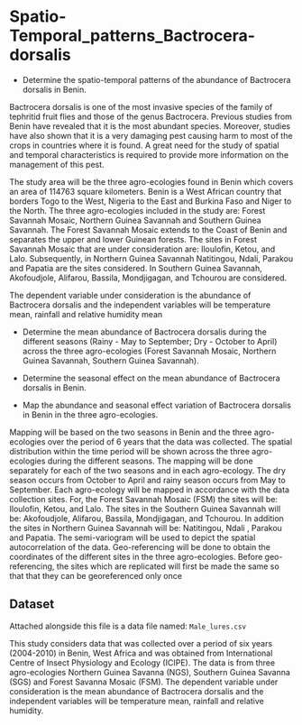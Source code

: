 # Spatio-Temporal_patterns_Bactrocera-dorsalis

- Determine the spatio-temporal patterns of the abundance of Bactrocera dorsalis in Benin.


Bactrocera dorsalis is one of the most invasive species of the family of tephritid fruit flies and those of the genus Bactrocera. Previous studies from Benin have revealed that it is the most abundant species. Moreover, studies have also shown that it is a very damaging pest causing harm to most of the crops in countries where it is found. A great need for the study of spatial and temporal characteristics is required to provide more information on the management of this pest.

The study area will be the three agro-ecologies found in Benin which covers an area of 114763 square kilometers. Benin is a West African country that borders Togo to the West, Nigeria to the East and Burkina Faso and Niger to the North. The three agro-ecologies included in the study are: Forest Savannah Mosaic, Northern Guinea Savannah and Southern Guinea Savannah. The Forest Savannah Mosaic extends to the Coast of Benin and separates the upper and lower Guinean forests. The sites in Forest Savannah Mosaic that are under consideration are: Iloulofin, Ketou, and Lalo. Subsequently, in Northern Guinea Savannah Natitingou, Ndali, Parakou and Papatia are the sites considered. In Southern Guinea Savannah, Akofoudjole, Alifarou, Bassila, Mondjigagan, and Tchourou are considered.

The dependent variable under consideration is the abundance of Bactrocera dorsalis and the independent variables will be temperature mean, rainfall and relative humidity mean


- Determine the mean abundance of Bactrocera dorsalis during the different seasons (Rainy - May to September; Dry - October to April) across the three agro-ecologies (Forest Savannah Mosaic, Northern Guinea Savannah, Southern Guinea Savannah).

- Determine the seasonal effect on the mean abundance of Bactrocera dorsalis in Benin.


- Map the abundance and seasonal effect variation of Bactrocera dorsalis in Benin in the three agro-ecologies.

Mapping will be based on the two seasons in Benin and the three agro-ecologies over the period of 6 years that the data was collected. The spatial distribution within the time period will be shown across the three agro-ecologies during the different seasons. The mapping will be done separately for each of the two seasons and in each agro-ecology. The dry season occurs from October to April and rainy season occurs from May to September. Each agro-ecology will be mapped in accordance with the data collection sites. For, the Forest Savannah Mosaic (FSM) the sites will be: Iloulofin, Ketou, and Lalo. The sites in the Southern Guinea Savannah will be: Akofoudjole, Alifarou, Bassila, Mondjigagan, and Tchourou. In addition the sites in Northern Guinea Savannah will be: Natitingou, Ndali , Parakou and Papatia.
The semi-variogram will be used to depict the spatial autocorrelation of the data. Geo-referencing will be done to obtain the coordinates of the different sites in the three agro-ecologies.  Before geo-referencing, the sites which are replicated will first be made the same so that that they can be georeferenced only once



## Dataset

Attached alongside this file is a data file named: `Male_lures.csv`


This study considers data that was collected over a period of six years (2004-2010) in Benin, West Africa and was obtained from International Centre of Insect Physiology and Ecology (ICIPE). The data is from three agro-ecologies Northern Guinea Savanna (NGS), Southern Guinea Savanna (SGS) and Forest Savanna Mosaic (FSM). The dependent variable under consideration is the mean abundance of Bactrocera dorsalis and the independent variables will be temperature mean, rainfall and relative humidity.